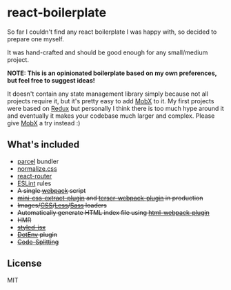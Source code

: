 # react-boilerplate

So far I couldn't find any react boilerplate I was happy with, so decided to prepare one myself.

It was hand-crafted and should be good enough for any small/medium project.

**NOTE: This is an opinionated boilerplate based on my own preferences, but feel free to suggest ideas!**

It doesn't contain any state management library simply because not all projects require it, but it's pretty easy to add [MobX](https://mobx.js.org/) to it. My first projects were based on [Redux](http://redux.js.org/) but personally I think there is too much hype around it and eventually it makes your codebase much larger and complex. Please give [MobX](https://mobx.js.org/) a try instead :)

## What's included

-   [parcel](https://parceljs.org/) bundler</del>
-   [normalize.css](https://necolas.github.io/normalize.css/)
-   [react-router](https://reacttraining.com/react-router/)
-   [ESLint](http://eslint.org/) rules
-   <del>A single [webpack](https://webpack.github.io/) script</del>
-   <del>[mini-css-extract-plugin](https://github.com/webpack-contrib/mini-css-extract-plugin) and [terser-webpack-plugin](https://github.com/webpack-contrib/terser-webpack-plugin) in production</del>
-   <del>Images/[CSS](https://github.com/webpack-contrib/css-loader)/[Less](https://github.com/webpack-contrib/less-loader)/[Sass](https://github.com/webpack-contrib/sass-loader) loaders</del>
-   <del>Automatically generate HTML index file using [html-webpack-plugin](https://github.com/jantimon/html-webpack-plugin)</del>
-   <del>HMR</del>
-   <del>[styled-jsx](https://github.com/zeit/styled-jsx)</del>
-   <del>[DotEnv](https://github.com/mrsteele/dotenv-webpack) plugin</del>
-   <del>[Code-Splitting](https://reactjs.org/docs/code-splitting.html)</del>

## License

MIT
